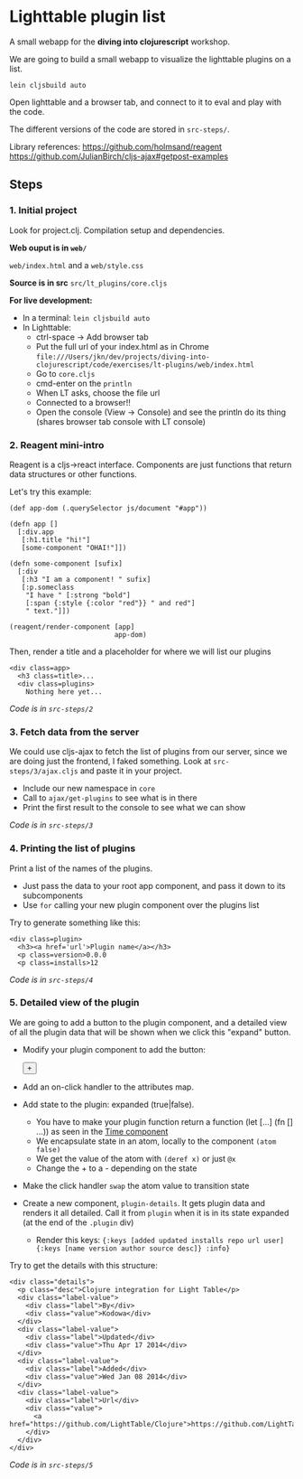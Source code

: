 
Lighttable plugin list
======================

A small webapp for the **diving into clojurescript** workshop.

We are going to build a small webapp to visualize the lighttable plugins on a list.

```
lein cljsbuild auto
```

Open lighttable and a browser tab, and connect to it to eval and play with the
code.

The different versions of the code are stored in `src-steps/`.

Library references:
https://github.com/holmsand/reagent
https://github.com/JulianBirch/cljs-ajax#getpost-examples


Steps
-----

### 1. Initial project

Look for project.clj. Compilation setup and dependencies.

**Web ouput is in `web/`**

`web/index.html` and a `web/style.css`

**Source is in src**
`src/lt_plugins/core.cljs`

**For live development:**

* In a terminal: `lein cljsbuild auto`
* In Lighttable:
  * ctrl-space -> Add browser tab
  * Put the full url of your index.html as in Chrome
    `file:///Users/jkn/dev/projects/diving-into-clojurescript/code/exercises/lt-plugins/web/index.html`
  * Go to `core.cljs`
  * cmd-enter on the `println`
  * When LT asks, choose the file url
  * Connected to a browser!!
  * Open the console (View -> Console) and see the println do its thing (shares browser tab console with LT console)


### 2. Reagent mini-intro

Reagent is a cljs->react interface. Components are just functions that return data structures or other functions.

Let's try this example:

```
(def app-dom (.querySelector js/document "#app"))

(defn app []
  [:div.app
   [:h1.title "hi!"]
   [some-component "OHAI!"]])

(defn some-component [sufix]
  [:div
   [:h3 "I am a component! " sufix]
   [:p.someclass
    "I have " [:strong "bold"]
    [:span {:style {:color "red"}} " and red"]
    " text."]])

(reagent/render-component [app]
                          app-dom)
```

Then, render a title and a placeholder for where we will list our plugins

    <div class=app>
      <h3 class=title>...
      <div class=plugins>
        Nothing here yet...

*Code is in `src-steps/2`*

### 3. Fetch data from the server

We could use cljs-ajax to fetch the list of plugins from our server,
since we are doing just the frontend, I faked something. Look at
`src-steps/3/ajax.cljs` and paste it in your project.

* Include our new namespace in `core`
* Call to `ajax/get-plugins` to see what is in there
* Print the first result to the console to see what we can show

*Code is in `src-steps/3`*

### 4. Printing the list of plugins

Print a list of the names of the plugins.

* Just pass the data to your root app component, and pass it down to its subcomponents
* Use `for` calling your new plugin component over the plugins list

Try to generate something like this:

    <div class=plugin>
      <h3><a href='url'>Plugin name</a></h3>
      <p class=version>0.0.0
      <p class=installs>12

*Code is in `src-steps/4`*

### 5. Detailed view of the plugin

We are going to add a button to the plugin component, and a detailed view of all the plugin data that will be shown when we click this "expand" button.

* Modify your plugin component to add the button:

    <div class=actions>
      <button class=expand>+</button>

* Add an on-click handler to the attributes map.
* Add state to the plugin: expanded (true|false).
  * You have to make your plugin function return a function (let [...] (fn [] ...)) as seen in the [Time component](https://github.com/holmsand/reagent#examples)
  * We encapsulate state in an atom, locally to the component `(atom false)`
  * We get the value of the atom with `(deref x)` or just `@x`
  * Change the + to a - depending on the state
* Make the click handler `swap` the atom value to transition state
* Create a new component, `plugin-details`. It gets plugin data and renders it all detailed. Call it from `plugin` when it is in its state expanded (at the end of the `.plugin` div)
  * Render this keys: `{:keys [added updated installs repo url user] {:keys [name version author source desc]} :info}`

Try to get the details with this structure:

    <div class="details">
      <p class="desc">Clojure integration for Light Table</p>
      <div class="label-value">
        <div class="label">By</div>
        <div class="value">Kodowa</div>
      </div>
      <div class="label-value">
        <div class="label">Updated</div>
        <div class="value">Thu Apr 17 2014</div>
      </div>
      <div class="label-value">
        <div class="label">Added</div>
        <div class="value">Wed Jan 08 2014</div>
      </div>
      <div class="label-value">
        <div class="label">Url</div>
        <div class="value">
          <a href="https://github.com/LightTable/Clojure">https://github.com/LightTable/Clojure</a>
        </div>
      </div>
    </div>

*Code is in `src-steps/5`*

